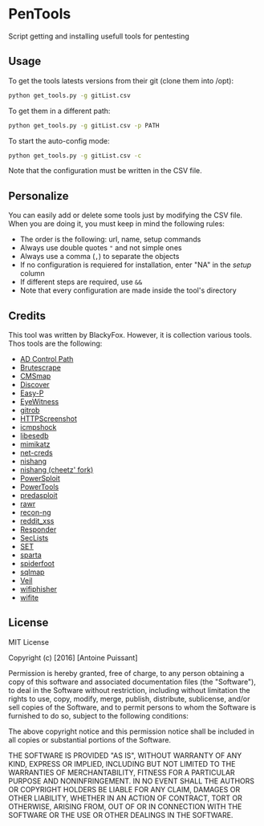 # PenTools
Script getting and installing usefull tools for pentesting

## Usage
To get the tools latests versions from their git (clone them into /opt):
```bash
python get_tools.py -g gitList.csv
```

To get them in a different path:
```bash
python get_tools.py -g gitList.csv -p PATH
```

To start the auto-config mode:
```bash
python get_tools.py -g gitList.csv -c
```
Note that the configuration must be written in the CSV file.

## Personalize
You can easily add or delete some tools just by modifying the CSV file.
When you are doing it, you must keep in mind the following rules:
* The order is the following: url, name, setup commands
* Always use double quotes `"` and not simple ones
* Always use a comma (`,`) to separate the objects
* If no configuration is requiered for installation, enter "NA" in the _setup_ column
* If different steps are required, use `&&`
* Note that every configuration are made inside the tool's directory

## Credits
This tool was written by BlackyFox.
However, it is collection various tools. Thos tools are the following:
* [AD Control Path](https://github.com/ANSSI-FR/AD-control-paths)
* [Brutescrape](https://github.com/cheetz/brutescrape)
* [CMSmap](https://github.com/Dionach/CMSmap)
* [Discover](https://github.com/leebaird/discover)
* [Easy-P](https://github.com/cheetz/Easy-P)
* [EyeWitness](https://github.com/ChrisTruncer/EyeWitness)
* [gitrob](https://github.com/michenriksen/gitrob)
* [HTTPScreenshot](https://github.com/breenmachine/httpscreenshot)
* [icmpshock](https://github.com/cheetz/icmpshock)
* [libesedb](https://github.com/libyal/libesedb)
* [mimikatz](https://github.com/gentilkiwi/mimikatz)
* [net-creds](https://github.com/DanMcInerney/net-creds)
* [nishang](https://github.com/samratashok/nishang)
* [nishang (cheetz' fork)](https://github.com/cheetz/nishang)
* [PowerSploit](https://github.com/PowerShellMafia/PowerSploit)
* [PowerTools](https://github.com/PowerShellEmpire/PowerTools)
* [predasploit](https://github.com/MooseDojo/praedasploit)
* [rawr](https://bitbucket.org/al14s/rawr)
* [recon-ng](https://bitbucket.org/LaNMaSteR53/recon-ng)
* [reddit_xss](https://github.com/cheetz/reddit_xss)
* [Responder](https://github.com/SpiderLabs/Responder)
* [SecLists](https://github.com/danielmiessler/SecLists)
* [SET](https://github.com/trustedsec/social-engineer-toolkit)
* [sparta](https://github.com/SECFORCE/sparta)
* [spiderfoot](https://github.com/smicallef/spiderfoot)
* [sqlmap](https://github.com/sqlmapproject/sqlmap)
* [Veil](https://github.com/Veil-Framework/Veil)
* [wifiphisher](https://github.com/sophron/wifiphisher)
* [wifite](https://github.com/derv82/wifite)

## License

MIT License

Copyright (c) [2016] [Antoine Puissant]

Permission is hereby granted, free of charge, to any person obtaining a copy
of this software and associated documentation files (the "Software"), to deal
in the Software without restriction, including without limitation the rights
to use, copy, modify, merge, publish, distribute, sublicense, and/or sell
copies of the Software, and to permit persons to whom the Software is
furnished to do so, subject to the following conditions:

The above copyright notice and this permission notice shall be included in all
copies or substantial portions of the Software.

THE SOFTWARE IS PROVIDED "AS IS", WITHOUT WARRANTY OF ANY KIND, EXPRESS OR
IMPLIED, INCLUDING BUT NOT LIMITED TO THE WARRANTIES OF MERCHANTABILITY,
FITNESS FOR A PARTICULAR PURPOSE AND NONINFRINGEMENT. IN NO EVENT SHALL THE
AUTHORS OR COPYRIGHT HOLDERS BE LIABLE FOR ANY CLAIM, DAMAGES OR OTHER
LIABILITY, WHETHER IN AN ACTION OF CONTRACT, TORT OR OTHERWISE, ARISING FROM,
OUT OF OR IN CONNECTION WITH THE SOFTWARE OR THE USE OR OTHER DEALINGS IN THE
SOFTWARE.
